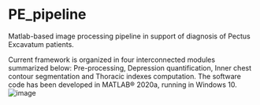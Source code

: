 # PE_pipeline
Matlab-based image processing pipeline in support of diagnosis of Pectus Excavatum patients.

Current framework is organized in four interconnected modules summarized below: Pre-processing, Depression quantification, Inner chest contour segmentation and Thoracic indexes computation. The software code has been developed in MATLAB® 2020a, running in Windows 10. 
![image](https://user-images.githubusercontent.com/58302565/125595264-331b32ee-87ce-4d07-9d46-761cdf072b14.png)


